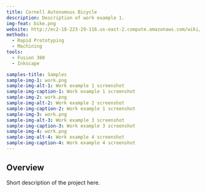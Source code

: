 ```yaml
---
title: Cornell Autonomous Bicycle
description: Description of work example 1.
img-feat: bike.png
website: http://ec2-18-223-29-116.us-east-2.compute.amazonaws.com/wiki/index.php/The_New_Bike
methods:
  - Rapid Prototyping
  - Machining
tools:
  - Fusion 360
  - Inkscape

samples-title: Samples
sample-img-1: work.png
sample-img-alt-1: Work example 1 screenshot
sample-img-caption-1: Work example 1 screenshot
sample-img-2: work.png
sample-img-alt-2: Work example 2 screenshot
sample-img-caption-2: Work example 1 screenshot
sample-img-3: work.png
sample-img-alt-3: Work example 3 screenshot
sample-img-caption-3: Work example 3 screenshot
sample-img-4: work.png
sample-img-alt-4: Work example 4 screenshot
sample-img-caption-4: Work example 4 screenshot
---
```


## Overview

Short description of the project here.

